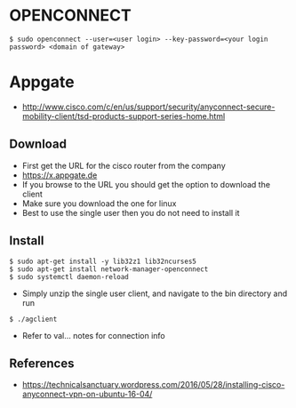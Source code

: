 # OPENCONNECT
```
$ sudo openconnect --user=<user login> --key-password=<your login password> <domain of gateway>
```

# Appgate
* http://www.cisco.com/c/en/us/support/security/anyconnect-secure-mobility-client/tsd-products-support-series-home.html

## Download
* First get the URL for the cisco router from the company
 * https://x.appgate.de
 * If you browse to the URL you should get the option to download the client
* Make sure you download the one for linux
 * Best to use the single user then you do not need to install it

 
## Install
```
$ sudo apt-get install -y lib32z1 lib32ncurses5
$ sudo apt-get install network-manager-openconnect
$ sudo systemctl daemon-reload
```
* Simply unzip the single user client, and navigate to the bin directory and run
```
$ ./agclient
```
* Refer to val... notes for connection info

 ## References
 * https://technicalsanctuary.wordpress.com/2016/05/28/installing-cisco-anyconnect-vpn-on-ubuntu-16-04/
